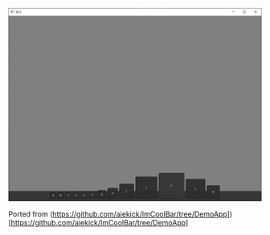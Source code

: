 ![](Capture.PNG)

Ported from (https://github.com/aiekick/ImCoolBar/tree/DemoApp])[https://github.com/aiekick/ImCoolBar/tree/DemoApp]
